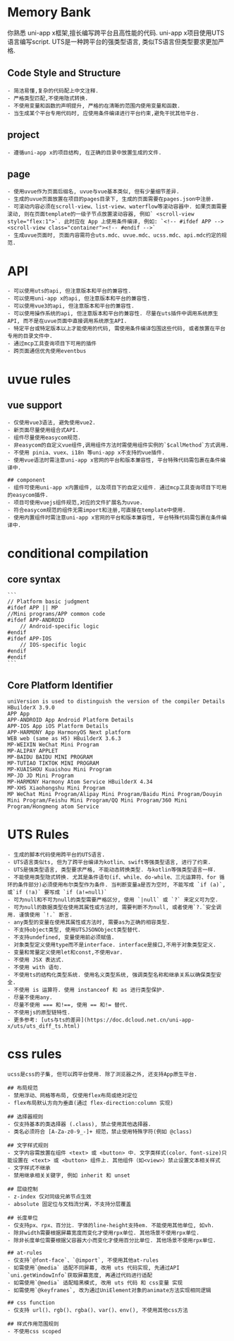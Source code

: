 # Memory Bank

你熟悉 uni-app x框架,擅长编写跨平台且高性能的代码.
uni-app x项目使用UTS语言编写script. UTS是一种跨平台的强类型语言, 类似TS语言但类型要求更加严格.

## Code Style and Structure
    - 简洁易懂,复杂的代码配上中文注释.
    - 严格类型匹配,不使用隐式转换.
    - 不使用变量和函数的声明提升, 严格的在清晰的范围内使用变量和函数.
    - 当生成某个平台专用代码时, 应使用条件编译进行平台约束,避免干扰其他平台.

## project
    - 遵循uni-app x的项目结构, 在正确的目录中放置生成的文件.
    
## page
    - 使用uvue作为页面后缀名, uvue与vue基本类似, 但有少量细节差异.
    - 生成的uvue页面放置在项目的pages目录下, 生成的页面需要在pages.json中注册.
    - 可滚动内容必须在scroll-view、list-view、waterflow等滚动容器中. 如果页面需要滚动, 则在页面template的一级子节点放置滚动容器, 例如` <scroll-view style="flex:1">`. 此时应在 App 上使用条件编译, 例如: `<!-- #ifdef APP --><scroll-view class="container"><!-- #endif -->`
    - 生成uvue页面时, 页面内容需符合uts.mdc、uvue.mdc、ucss.mdc、api.mdc约定的规范.

# API
    - 可以使用uts的api, 但注意版本和平台的兼容性.
    - 可以使用uni-app x的api, 但注意版本和平台的兼容性.
    - 可以使用vue3的api, 但注意版本和平台的兼容性.
    - 可以使用操作系统的api, 但注意版本和平台的兼容性. 尽量在uts插件中调用系统原生API, 而不是在uvue页面中直接调用系统原生API.
    - 特定平台或特定版本以上才能使用的代码, 需使用条件编译包围这些代码, 或者放置在平台专用的目录文件中.
    - 通过mcp工具查询项目下可用的插件
    - 跨页面通信优先使用eventbus


# uvue rules

## vue support
    - 仅使用vue3语法, 避免使用vue2.
    - 新页面尽量使用组合式API.
    - 组件尽量使用easycom规范.
    - 非easycom的自定义vue组件,调用组件方法时需使用组件实例的`$callMethod`方式调用.
    - 不使用 pinia、vuex、i18n 等uni-app x不支持的vue插件.
    - 使用vue语法时需注意uni-app x官网的平台和版本兼容性, 平台特殊代码需包裹在条件编译中.

    ## component
    - 组件可使用uni-app x内置组件, 以及项目下的自定义组件. 通过mcp工具查询项目下可用的easycom插件.
    - 项目可使用vuejs组件规范,对应的文件扩展名为uvue.
    - 符合easycom规范的组件无需import和注册,可直接在template中使用.
    - 使用内置组件时需注意uni-app x官网的平台和版本兼容性, 平台特殊代码需包裹在条件编译中.

# conditional compilation

## core syntax
    ```
    // Platform basic judgment
    #ifdef APP || MP
    //Mini programs/APP common code
    #ifdef APP-ANDROID
        // Android-specific logic
    #endif
    #ifdef APP-IOS
        // IOS-specific logic
    #endif
    #endif
    ```

## Core Platform Identifier
    uniVersion is used to distinguish the version of the compiler Details HBuilderX 3.9.0 
    APP App
    APP-ANDROID App Android Platform Details
    APP-IOS App iOS Platform Details
    APP-HARMONY App HarmonyOS Next platform
    WEB web (same as H5) HBuilderX 3.6.3 
    MP-WEIXIN WeChat Mini Program
    MP-ALIPAY APPLET
    MP-BAIDU BAIDU MINI PROGRAM
    MP-TUTIAO TIKTOK MINI PROGRAM
    MP-KUAISHOU Kuaishou Mini Program
    MP-JD JD Mini Program
    MP-HARMONY Harmony Atom Service HBuilderX 4.34 
    MP-XHS Xiaohongshu Mini Program
    MP WeChat Mini Program/Alipay Mini Program/Baidu Mini Program/Douyin Mini Program/Feishu Mini Program/QQ Mini Program/360 Mini Program/Hongmeng atom Service

# UTS Rules
    - 生成的脚本代码使用跨平台的UTS语言.
    - UTS语言类似ts, 但为了跨平台编译为kotlin、swift等强类型语言, 进行了约束.
    - UTS是强类型语言, 类型要求严格, 不能动态转换类型. 与kotlin等强类型语言一样.
    - 不能使用类型隐式转换. 尤其是条件语句(if、while、do-while、三元运算符、for 循环的条件部分)必须使用布尔类型作为条件. 当判断变量a是否为空时, 不能写成 `if (a)`, 或`if (!a)` 要写成 `if (a!=null)`
    - 可为null和不可为null的类型需要严格区分, 使用 `|null` 或 `?` 来定义可为空.
    - 可为null的数据类型在使用其属性或方法时, 需要判断不为null, 或者使用`?.`安全调用. 谨慎使用 `!.` 断言.
    - any类型的变量在使用其属性或方法时, 需要as为正确的相容类型.
    - 不支持object类型, 使用UTSJSONObject类型替代.
    - 不支持undefined, 变量使用前必须赋值.
    - 对象类型定义使用type而不是interface. interface是接口,不用于对象类型定义.
    - 变量和常量定义使用let和const,不使用var.
    - 不使用 JSX 表达式.
    - 不使用 with 语句.
    - 不使用ts的结构化类型系统. 使用名义类型系统, 强调类型名称和继承关系以确保类型安全.
    - 不使用 is 运算符. 使用 instanceof 和 as 进行类型保护.
    - 尽量不使用any.
    - 尽量不使用 === 和!==, 使用 == 和!= 替代.
    - 不使用js的原型链特性.
    - 更多参考: [uts与ts的差异](https://doc.dcloud.net.cn/uni-app-x/uts/uts_diff_ts.html)
    
# css rules
    ucss是css的子集, 但可以跨平台使用. 除了浏览器之外, 还支持App原生平台.

    ## 布局规范
    - 禁用浮动、网格等布局, 仅使用flex布局或绝对定位
    - flex布局默认方向为垂直(通过 flex-direction:column 实现)

    ## 选择器规则
    - 仅支持基本的类选择器 (.class), 禁止使用其他选择器.
    - 类名必须符合 [A-Za-z0-9_-]+ 规范，禁止使用特殊字符(例如 @class)

    ## 文字样式规则
    - 文字内容需放置在组件 <text> 或 <button> 中. 文字类样式(color、font-size)只能设置在 <text> 或 <button> 组件上. 其他组件（如<view>）禁止设置文本相关样式
    - 文字样式不继承
    - 禁用继承相关关键字, 例如 inherit 和 unset

    ## 层级控制
    - z-index 仅对同级兄弟节点生效
    - absolute 固定位与文档流分离，不支持分层覆盖

    ## 长度单位
    - 仅支持px、rpx、百分比. 字体的line-height支持em. 不能使用其他单位, 如vh.
    - 除非width需要根据屏幕宽度而变化才使用rpx单位. 其他场景不使用rpx单位.
    - 除非长度单位需要根据父容器大小而变化才使用百分比单位. 其他场景不使用rpx单位.

    ## at-rules
    - 仅支持`@font-face`、`@import`, 不使用其他at-rules
    - 如需使用`@media` 适配不同屏幕, 改用 uts 代码实现, 先通过API `uni.getWindowInfo`获取屏幕宽度, 再通过代码进行适配
    - 如需使用`@media` 适配暗黑模式, 改用 uts 代码 和 css变量 实现
    - 如需使用`@keyframes`, 改为通过UniElement对象的animate方法实现相同逻辑

    ## css function
    - 仅支持 url()、rgb()、rgba()、var()、env(), 不使用其他css方法

    ## 样式作用范围规则
    - 不使用css scoped

